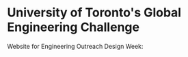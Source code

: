 # University of Toronto's Global Engineering Challenge

Website for Engineering Outreach Design Week: 
